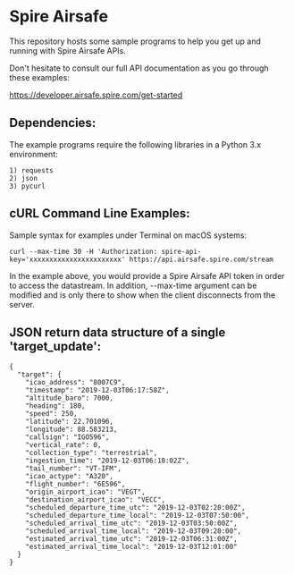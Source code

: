 # Spire Airsafe

This repository hosts some sample programs to help you get up and running with Spire Airsafe APIs. 

Don't hesitate to consult our full API documentation as you go through these examples:

https://developer.airsafe.spire.com/get-started


## Dependencies: 

The example programs require the following libraries in a Python 3.x environment: 

```
1) requests 
2) json 
3) pycurl 
```

## cURL Command Line Examples:  

Sample syntax for examples under Terminal on macOS systems: 

```
curl --max-time 30 -H 'Authorization: spire-api-key='xxxxxxxxxxxxxxxxxxxxxxx' https://api.airsafe.spire.com/stream

```

In the example above, you would provide a Spire Airsafe API token in order to access the datastream. In addition, 
--max-time argument can be modified and is only there to show when the client disconnects from the server.  

## JSON return data structure of a single 'target_update': 

```
{
  "target": {
    "icao_address": "8007C9",
    "timestamp": "2019-12-03T06:17:58Z",
    "altitude_baro": 7000,
    "heading": 180,
    "speed": 250,
    "latitude": 22.701096,
    "longitude": 88.583213,
    "callsign": "IGO596",
    "vertical_rate": 0,
    "collection_type": "terrestrial",
    "ingestion_time": "2019-12-03T06:18:02Z",
    "tail_number": "VT-IFM",
    "icao_actype": "A320",
    "flight_number": "6E596",
    "origin_airport_icao": "VEGT",
    "destination_airport_icao": "VECC",
    "scheduled_departure_time_utc": "2019-12-03T02:20:00Z",
    "scheduled_departure_time_local": "2019-12-03T07:50:00",
    "scheduled_arrival_time_utc": "2019-12-03T03:50:00Z",
    "scheduled_arrival_time_local": "2019-12-03T09:20:00",
    "estimated_arrival_time_utc": "2019-12-03T06:31:00Z",
    "estimated_arrival_time_local": "2019-12-03T12:01:00"
  }
}

```
